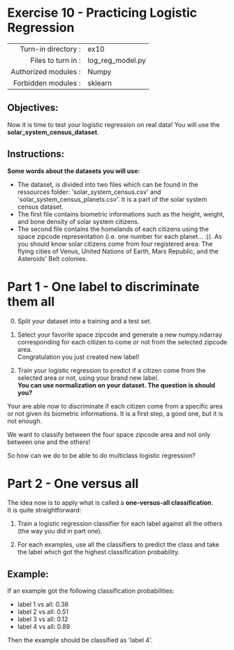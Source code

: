 # Exercise 10 - Practicing Logistic Regression

|                         |                         |
| -----------------------:| ----------------------- |
|   Turn-in directory :   |  ex10                   |
|   Files to turn in :    |  log_reg_model.py       |
|   Authorized modules :  |  Numpy              |
|   Forbidden modules :   |  sklearn            |

## Objectives:

Now it is time to test your logistic regression on real data! 
You will use the **solar_system_census_dataset**. 

## Instructions:

**Some words about the datasets you will use:**
* The dataset, is divided into two files which can be found in the ressources folder: 'solar_system_census.csv' and 'solar_system_census_planets.csv'. It is a part of the solar system census dataset. 
* The first file contains biometric informations such as the height, weight, and bone density of solar system citizens.
* The second file contains the homelands of each citizens using the space zipcode representation (i.e. one number for each planet... :)). 
As you should know solar citizens come from four registered area: The flying cities of Venus, United Nations of Earth, Mars Republic, and the Asteroids' Belt colonies.

# Part 1 - One label to discriminate them all

0) Split your dataset into a training and a test set.

1) Select your favorite space zipcode and generate a new numpy.ndarray corresponding for each citizen to come or not from the selected zipcode area.   
Congratulation you just created new label!

2) Train your logistic regression to predict if a citizen come from the selected area or not, using your brand new label.  
   **You can use normalization on your dataset. The question is should you?**

Your are able now to discriminate if each citizen come from a specific area or not given its biometric informations. It is a first step, a good one, but it is not enough.  

We want to classify between the four space zipcode area and not only between one and the others!  

So how can we do to be able to do multiclass logistic regression?  

# Part 2 - One versus all

The idea now is to apply what is called a **one-versus-all classification**.  
It is quite straightforward: 
1) Train a logistic regression classifier for each label against all the others (the way you did in part one).
   
2) For each examples, use all the classifiers to predict the class and take the label which got the highest classification probability. 

## Example:
If an example got the following classification probabilities: 
- label 1 vs all: 0.38
- label 2 vs all: 0.51
- label 3 vs all: 0.12
- label 4 vs all: 0.89  

Then the example should be classified as 'label 4'. 